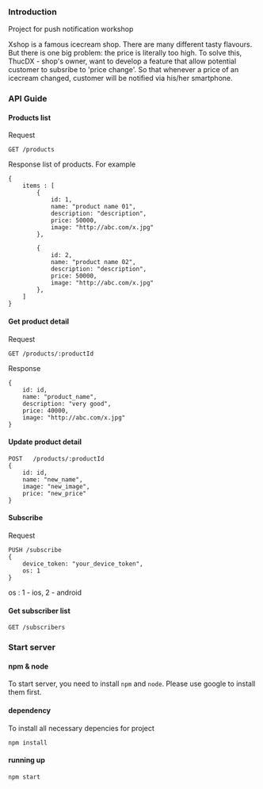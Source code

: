 ### Introduction
Project for push notification workshop

Xshop is a famous icecream shop. There are many different tasty flavours. But there is one big problem: the price is literally too high. To solve this, ThucDX - shop's owner, want to develop a feature that allow potential customer to subsribe to 'price change'. So that whenever a price of an icecream changed, customer will be notified via his/her smartphone. 

### API Guide

#### Products list
Request
```
GET /products
```

Response
list of products. For example
```
{
    items : [
        {
            id: 1,
            name: "product name 01",
            description: "description",
            price: 50000,
            image: "http://abc.com/x.jpg"
        },

        {
            id: 2,
            name: "product name 02",
            description: "description",
            price: 50000,
            image: "http://abc.com/x.jpg"
        },
    ]
}

```

#### Get product detail
Request
```
GET /products/:productId
```

Response
```
{
    id: id,
    name: "product_name",
    description: "very good",
    price: 40000,
    image: "http://abc.com/x.jpg"
}
```

#### Update product detail

```
POST   /products/:productId
{
    id: id,
    name: "new_name",
    image: "new_image",
    price: "new_price"
}
```

#### Subscribe

Request
```
PUSH /subscribe
{
    device_token: "your_device_token",
    os: 1
}
```

os : 1 - ios, 2 - android

#### Get subscriber list
```
GET /subscribers
```


### Start server

#### npm & node
To start server, you need to install `npm` and `node`. Please use google to install them first.

#### dependency
To install all necessary depencies for project
```
npm install
```

#### running up
```
npm start
```
